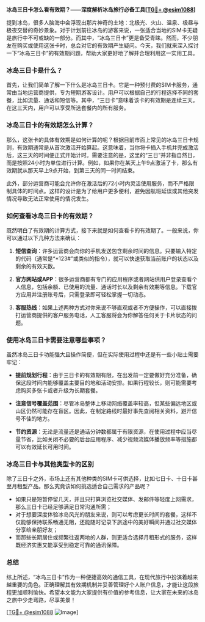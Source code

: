 **冰岛三日卡怎么看有效期？——深度解析冰岛旅行必备工具[[TG💪+ @esim1088](https://t.me/s/esim1088)]**

提到冰岛，很多人脑海中会浮现出那片神奇的土地：北极光、火山、温泉、极昼与极夜交替的奇妙景象。对于计划前往冰岛的游客来说，一张适合当地的SIM卡无疑是旅行中不可或缺的一部分。而其中，“冰岛三日卡”更是备受青睐。然而，不少朋友在购买或使用这张卡时，总会对它的有效期产生疑问。今天，我们就来深入探讨一下“冰岛三日卡”的有效期问题，帮助大家更好地了解并合理利用这一实用工具。

### 冰岛三日卡是什么？

首先，让我们简单了解一下什么是冰岛三日卡。它是一种预付费的SIM卡服务，通常由当地运营商提供，专为短期游客设计。用户可以根据自己的行程选择不同的套餐，比如流量、通话和短信等。其中，“三日卡”意味着该卡的有效期是连续三天。在这三天内，用户可以享受所选套餐内的所有服务。

### 冰岛三日卡的有效期怎么计算？

那么，这张卡的具体有效期是如何计算的呢？根据目前市面上常见的冰岛三日卡规则，有效期通常是从首次激活开始算起。这意味着，当你将卡插入手机并完成激活后，这三天的时间便正式开始计时。需要注意的是，这里的“三日”并非指自然日，而是按照24小时为单位进行计算。例如，如果你在某天上午9点激活了卡，那么有效期就从那天早上9点开始，到第三天的同一时间结束。

此外，部分运营商可能会允许你在激活后的72小时内灵活使用服务，而不严格限制具体的时间点。这样的设计是为了给用户更多便利，避免因航班延误或其他突发情况导致无法正常使用的情况发生。

### 如何查看冰岛三日卡的有效期？

既然明白了有效期的计算方式，接下来就是如何查看卡的有效期了。一般来说，你可以通过以下几种方法来确认：

1. **短信查询**：许多运营商会向你的手机发送包含剩余时间的信息。只要输入特定的代码（通常是“*123#”或类似的指令），就可以快速获取当前账户的状态以及剩余的有效天数。
   
2. **官方网站或APP**：很多运营商都有专门的应用程序或者网站供用户登录查看个人信息，包括余额、已使用的流量、通话时长以及剩余有效期等信息。下载官方应用并注册账号后，只需登录即可轻松掌握一切动态。

3. **客服热线**：如果上述两种方式对你来说不够直观或者不方便操作，可以直接拨打运营商提供的客户服务电话，人工客服将会为你解答任何关于卡片状态的问题。

### 使用冰岛三日卡需要注意哪些事项？

虽然冰岛三日卡功能强大且操作简便，但在实际使用过程中还是有一些小贴士需要牢记：

- **提前规划行程**：由于三日卡的有效期有限，在出发前一定要做好充分准备，确保这段时间内能够覆盖主要目的地和活动安排。如果行程较长，则可能需要考虑购买多张卡或者升级为长期套餐。
  
- **注意信号覆盖范围**：尽管冰岛整体上移动网络覆盖率较高，但某些偏远地区或山区仍然可能存在盲区。因此，在制定路线时最好事先查阅相关资料，避开信号不佳的地方。

- **节约资源**：无论是流量还是通话分钟数都属于有限资源，在使用过程中应当尽量节省，比如关闭不必要的后台应用程序、减少视频流媒体播放频率等措施都可以有效延长可用时间。

### 冰岛三日卡与其他类型卡的区别

除了三日卡之外，市场上还有其他种类的SIM卡可供选择，比如七日卡、十日卡甚至月租型产品。那么究竟该如何挑选适合自己需求的产品呢？

- 如果只是短暂停留几天，并且只打算浏览社交媒体、发邮件等轻度上网需求，那么三日卡已经足够满足日常沟通所需；
- 对于想要深度体验冰岛风光的朋友来说，则可以考虑更长时间的套餐，这样不仅能够保持联系畅通无阻，还能随时记录下旅途中的美好瞬间并通过社交媒体分享给亲朋好友；
- 而那些长期居住或频繁往返两地的人群，则更适合选择月租形式的服务，这样既经济实惠又能享受到稳定可靠的通讯保障。

### 总结

综上所述，“冰岛三日卡”作为一种便捷高效的通信工具，在现代旅行中扮演着越来越重要的角色。正确理解其有效期机制并妥善管理好个人账户信息，才能让这段旅程更加顺利愉快。希望本文能为大家提供有价值的参考信息，让大家在未来的冰岛之旅中少走弯路，尽享美景！

[[TG💪+ @esim1088](https://t.me/s/esim1088) ![Image](https://i.postimg.cc/4NQfJmqS/Snipaste-2025-05-13-00-14-12.png)]